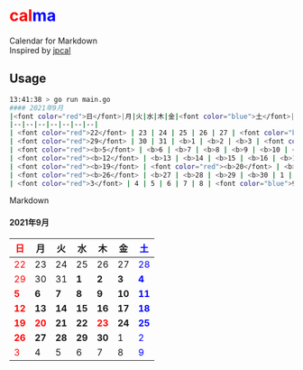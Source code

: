 # <font color="red">cal</font><font color="blue">ma</font>
Calendar for Markdown<br>
Inspired by [jpcal](https://github.com/y-yagi/jpcal)

## Usage

```sh
13:41:38 > go run main.go
#### 2021年9月
|<font color="red">日</font>|月|火|水|木|金|<font color="blue">土</font>|
|--|--|--|--|--|--|--|
| <font color="red">22</font> | 23 | 24 | 25 | 26 | 27 | <font color="blue">28</font> |
| <font color="red">29</font> | 30 | 31 | <b>1 | <b>2 | <b>3 | <font color="blue"><b>4</font> |
| <font color="red"><b>5</font> | <b>6 | <b>7 | <b>8 | <b>9 | <b>10 | <font color="blue"><b>11</font> |
| <font color="red"><b>12</font> | <b>13 | <b>14 | <b>15 | <b>16 | <b>17 | <font color="blue"><b>18</font> |
| <font color="red"><b>19</font> | <font color="red"><b>20</font> | <b>21 | <b>22 | <font color="red"><b>23</font> | <b>24 | <font color="blue"><b>25</font> |
| <font color="red"><b>26</font> | <b>27 | <b>28 | <b>29 | <b>30 | 1 | <font color="blue">2</font> |
| <font color="red">3</font> | 4 | 5 | 6 | 7 | 8 | <font color="blue">9</font> |
```

Markdown

#### 2021年9月
|<font color="red">日</font>|月|火|水|木|金|<font color="blue">土</font>|
|--|--|--|--|--|--|--|
| <font color="red">22</font> | 23 | 24 | 25 | 26 | 27 | <font color="blue">28</font> |
| <font color="red">29</font> | 30 | 31 | <b>1 | <b>2 | <b>3 | <font color="blue"><b>4</font> |
| <font color="red"><b>5</font> | <b>6 | <b>7 | <b>8 | <b>9 | <b>10 | <font color="blue"><b>11</font> |
| <font color="red"><b>12</font> | <b>13 | <b>14 | <b>15 | <b>16 | <b>17 | <font color="blue"><b>18</font> |
| <font color="red"><b>19</font> | <font color="red"><b>20</font> | <b>21 | <b>22 | <font color="red"><b>23</font> | <b>24 | <font color="blue"><b>25</font> |
| <font color="red"><b>26</font> | <b>27 | <b>28 | <b>29 | <b>30 | 1 | <font color="blue">2</font> |
| <font color="red">3</font> | 4 | 5 | 6 | 7 | 8 | <font color="blue">9</font> |